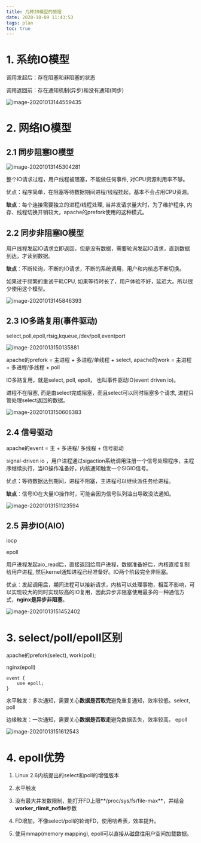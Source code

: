 ```yaml
---
title: 几种IO模型的原理
date: 2020-10-09 11:43:53
tags: plan
toc: true
---
```




# 1. 系统IO模型

调用发起后：存在阻塞和非阻塞的状态

调用返回前：存在通知机制(异步)和没有通知(同步)



![image-20201013144559435](http://myapp.img.mykernel.cn/image-20201013144559435.png)

<!--more-->

# 2. 网络IO模型

## 2.1 同步阻塞IO模型

![image-20201013145304281](http://myapp.img.mykernel.cn/image-20201013145304281.png)

整个IO请求过程，用户线程被阻塞，不能做任何事件, 对CPU资源利用率不够。

优点：程序简单，在阻塞等待数据期间进程/线程挂起，基本不会占用CPU资源。

**缺点**：每个连接需要独立的进程/线程处理, 当并发请求量大时，为了维护程序, 内存、线程切换开销较大，apache的prefork使用的这种模式。





## 2.2 同步非阻塞IO模型

用户线程发起IO请求立即返回，但是没有数据，需要轮询发起IO请求，直到数据到达，才读到数据。

**缺点**：不断轮询，不断的IO请求，不断的系统调用，用户和内核态不断切换。

如果过于频繁的重试干耗CPU, 如果等待时长了，用户体验不好，延迟大。所以很少使用这个模型。

![image-20201013145846393](http://myapp.img.mykernel.cn/image-20201013145846393.png)



## 2.3 IO多路复用(事件驱动)

select,poll,epoll,rtsig,kqueue,/dev/poll,eventport

![image-20201013150135881](http://myapp.img.mykernel.cn/image-20201013150135881.png)



apache的prefork = 主进程 + 多进程/单线程 + select, apache的work = 主进程 + 多进程/多线程 + poll

IO多路复用，就是select, poll, epoll， 也叫事件驱动IO(event driven io)。

进程不在阻塞, 而是由select完成阻塞，而且select可以同时阻塞多个请求, 进程只管处理select返回的数据。

![image-20201013150606383](http://myapp.img.mykernel.cn/image-20201013150606383.png)



## 2.4 信号驱动 

apache的event = 主 + 多进程/ 多线程 + 信号驱动

signal-driven io ，用户进程通过sigaction系统调用注册一个信号处理程序，主程序继续执行，当IO操作准备好，内核通知触发一个SIGIO信号。

优点：等待数据达到期间，进程不阻塞，主进程可以继续派任务给进程。

**缺点**：信号IO在大量IO操作时，可能会因为信号队列溢出导致没法通知。

![image-20201013151123594](http://myapp.img.mykernel.cn/image-20201013151123594.png)

## 2.5 异步IO(AIO)

iocp

epoll

用户进程发起aio_read后，直接返回给用户进程，数据准备好后，内核直接复制给用户进程, 然后kernel通知进程已经准备好。IO两个阶段完全非阻塞。

优点：发起调用后，期间进程可以接新请求，内核可以处理事物，相互不影响，可以实现较大的同时实现较高的IO复用，因此异步非阻塞使用最多的一种通信方式，**nginx是异步非阻塞**。

![image-20201013151452402](http://myapp.img.mykernel.cn/image-20201013151452402.png)



# 3. select/poll/epoll区别

apache的prefork(select), work(poll);

nginx(epoll)

```nginx
event {
    use epoll;
}
```



水平触发：多次通知，需要关心**数据是否取完**避免重复通知，效率较低。select, poll

边缘触发：一次通知，需要关心**数据是否取走**避免数据丢失，效率较高。 epoll



![image-20201013151612543](http://myapp.img.mykernel.cn/image-20201013151612543.png)





# 4. epoll优势

1. Linux 2.6内核提出的select和poll的增强版本

2. 水平触发

3. 没有最大并发数限制，能打开FD上限**/proc/sys/fs/file-max**，并结合**worker_rlimit_nofile**参数

4. FD增加，不像select/poll的轮询FD，使用哈希表，效率提升。

5. 使用mmap(memory mapping), epoll可以直接从磁盘往用户空间加载数据。
